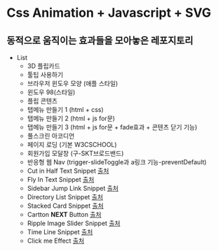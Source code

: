 # Css Animation + Javascript + SVG

## 동적으로 움직이는 효과들을 모아놓은 레포지토리

* List
  * 3D 플립카드
  * 툴팁 사용하기
  * 브라우저 윈도우 모양 (애플 스타일)
  * 윈도우 98(스타일)
  * 플립 콘텐츠
  * 탭메뉴 만들기 1 (html + css)
  * 탭메뉴 만들기 2 (html + js for문)
  * 탭메뉴 만들기 3 (html + js for문 + fade효과 + 콘텐츠 닫기 기능)
  * 풀스크린 아코디언
  * 페이지 로딩 (기본 W3CSCHOOL)
  * 회원가입 모달창 (구-SKT브로드밴드)
  * 반응형 웹 Nav (trigger-slideToggle과 a링크 기능-preventDefault)
  * Cut in Half Text Snippet [출처](https://codemyui.com/)
  * Fly In Text Snippet [출처](https://codemyui.com/)
  * Sidebar Jump Link Snippet [출처](https://codemyui.com/)
  * Directory List Snippet [출처](https://codemyui.com/)
  * Stacked Card Snippet [출처](https://codemyui.com/)
  * Cartton **NEXT** Button [출처](https://codemyui.com/)
  * Ripple Image Slider Snippet [출처](https://codemyui.com/)
  * Time Line Snippet [출처](https://codemyui.com/)
  * Click me Effect [출처](https://codemyui.com/)
  
